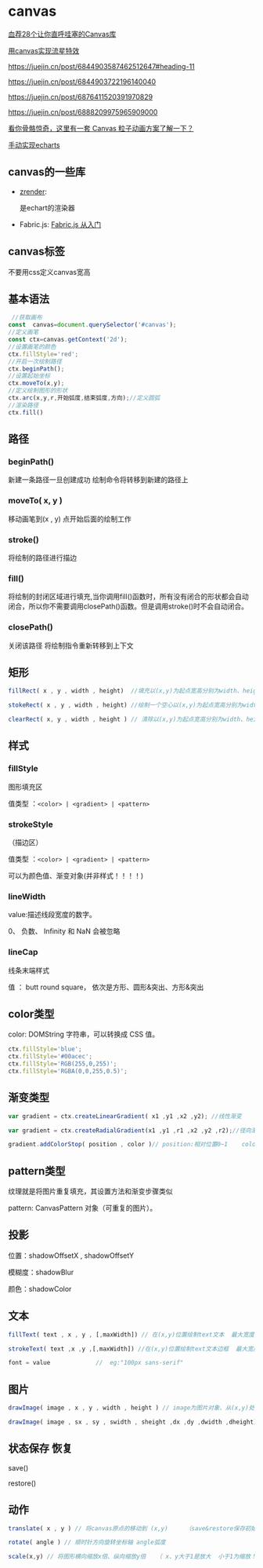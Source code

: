 # canvas

[血荐28个让你直呼哇塞的Canvas库](https://juejin.cn/post/7038267477121302542#heading-2)

[用canvas实现流星特效](https://juejin.cn/post/6844903482428915720)

<https://juejin.cn/post/6844903587462512647#heading-11>

<https://juejin.cn/post/6844903722196140040>

<https://juejin.cn/post/6876411520391970829>

<https://juejin.cn/post/6888209975965909000>

[看你骨骼惊奇，这里有一套 Canvas 粒子动画方案了解一下？](https://juejin.cn/post/6844903725153124359)

[手动实现echarts](https://juejin.cn/post/6950684708443258894)

## canvas的一些库

- [zrender](https://ecomfe.github.io/zrender-doc/public/api.html):

  是echart的渲染器

- Fabric.js: [Fabric.js 从入门](https://juejin.cn/post/7026941253845516324)

## canvas标签

不要用css定义canvas宽高

## 基本语法

```js
 //获取画布
const  canvas=document.querySelector('#canvas');
//定义画笔
const ctx=canvas.getContext('2d');
//设置画笔的颜色
ctx.fillStyle='red';
//开启一次绘制路径
ctx.beginPath();
//设置起始坐标
ctx.moveTo(x,y);
//定义绘制图形的形状
ctx.arc(x,y,r,开始弧度,结束弧度,方向);//定义圆弧
//渲染路径
ctx.fill()
```

## 路径

### beginPath()

新建一条路径一旦创建成功 绘制命令将转移到新建的路径上

### moveTo( x, y )

移动画笔到(x , y) 点开始后面的绘制工作

### stroke()

将绘制的路径进行描边

### fill()

将绘制的封闭区域进行填充,当你调用fill()函数时，所有没有闭合的形状都会自动闭合，所以你不需要调用closePath()函数。但是调用stroke()时不会自动闭合。

### closePath()

关闭该路径 将绘制指令重新转移到上下文

## 矩形

```js
fillRect( x , y , width , height)  //填充以(x,y)为起点宽高分别为width、height的矩形 默认为黑色

stokeRect( x , y , width , height) //绘制一个空心以(x,y)为起点宽高分别为width、height的矩形

clearRect( x, y , width , height ) // 清除以(x,y)为起点宽高分别为width、height的矩形 为透明 
```

## 样式

### fillStyle

图形填充区

值类型 ：`<color> | <gradient> | <pattern>`

### strokeStyle

（描边区）

值类型 ：`<color> | <gradient> | <pattern>`

可以为颜色值、渐变对象(并非样式！！！！)

### lineWidth  

value:描述线段宽度的数字。

0、 负数、 Infinity 和 NaN 会被忽略

### lineCap

线条末端样式

值 ： butt   round  square， 依次是方形、圆形&突出、方形&突出

## color类型

color: DOMString 字符串，可以转换成 CSS <color> 值。

```js
ctx.fillStyle='blue';
ctx.fillStyle='#00acec';
ctx.fillStyle='RGB(255,0,255)';
ctx.fillStyle='RGBA(0,0,255,0.5)';
```

## 渐变类型

```js
var gradient = ctx.createLinearGradient( x1 ,y1 ,x2 ,y2); //线性渐变

var gradient = ctx.createRadialGradient(x1 ,y1 ,r1 ,x2 ,y2 ,r2);//径向渐变

gradient.addColorStop( position , color )// position:相对位置0~1    color:该位置下的颜色
```

## pattern类型

纹理就是将图片重复填充，其设置方法和渐变步骤类似

pattern: CanvasPattern 对象（可重复的图片）。

## 投影

位置：shadowOffsetX , shadowOffsetY

模糊度：shadowBlur

颜色：shadowColor

## 文本

```js
fillText( text , x , y , [,maxWidth]) // 在(x,y)位置绘制text文本  最大宽度为maxWidth(可选)

strokeText( text ,x ,y ,[,maxWidth]) //在(x,y)位置绘制text文本边框  最大宽度为maxWidth(可选)

font = value             //  eg:"100px sans-serif"  
```

## 图片

```js
drawImage( image , x , y , width , height ) // image为图片对象、从(x,y)处放置宽高分别为width height的图片

drawImage( image , sx , sy , swidth , sheight ,dx ,dy ,dwidth ,dheight) // 切片前四个是定义图像源的切片位置和大小   后四个是定期切片的目标显示位置大小
```

## 状态保存 恢复

save()

restore()

## 动作

```js
translate( x , y ) // 将canvas原点的移动到 (x,y)     （save&restore保存初始状态！！！）

rotate( angle ) // 顺时针方向旋转坐标轴 angle弧度

scale(x,y) // 将图形横向缩放x倍、纵向缩放y倍   （ x、y大于1是放大  小于1为缩放！！！）
```
